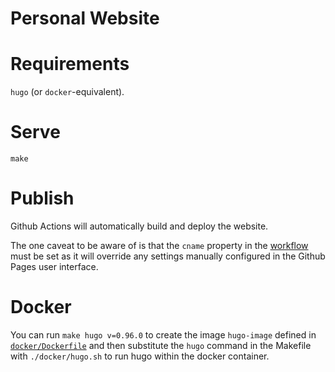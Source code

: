 # Personal Website

# Requirements
`hugo` (or `docker`-equivalent).

# Serve

```
make
```

# Publish

Github Actions will automatically build and deploy the website.

The one caveat to be aware of is that the `cname` property in the [workflow](./github/workflows/publish.yml) must be set as it will override any settings manually configured in the Github Pages user interface.


# Docker

You can run `make hugo v=0.96.0` to create the image `hugo-image` defined in [`docker/Dockerfile`](./docker/Dockerfile) and then substitute the `hugo` command in the Makefile with `./docker/hugo.sh` to run hugo within the docker container.


